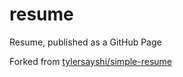 # resume
Resume, published as a GitHub Page

Forked from [tylersayshi/simple-resume](https://github.com/tylersayshi/simple-resume)